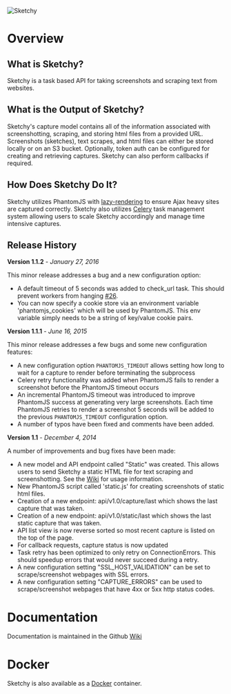 ![Sketchy](http://i.imgur.com/WvGJ8Ri.jpg)
# Overview
## What is Sketchy?

Sketchy is a task based API for taking screenshots and scraping text from websites.

## What is the Output of Sketchy?

Sketchy's capture model contains all of the information associated with screenshotting, scraping, and storing html files from a provided URL. Screenshots (sketches), text scrapes, and html files can either be stored locally or on an S3 bucket. Optionally, token auth can be configured for creating and retrieving captures. Sketchy can also perform callbacks if required.

## How Does Sketchy Do It?

Sketchy utilizes PhantomJS with [lazy-rendering](https://github.com/kimmobrunfeldt/url-to-image) to ensure Ajax heavy sites are captured correctly. Sketchy also utilizes [Celery](http://www.celeryproject.org/) task management system allowing users to scale Sketchy accordingly and manage time intensive captures.

## Release History ##

**Version 1.1.2** - *January 27, 2016*

This minor release addresses a bug and a new configuration option:

- A default timeout of 5 seconds was added to check_url task.  This should prevent workers from hanging [#26](https://github.com/Netflix/sketchy/issues/26).
- You can now specify a cookie store via an environment variable 'phantomjs_cookies' which will be used by PhantomJS.  This env variable simply needs to be a string of key/value cookie pairs.

**Version 1.1.1** - *June 16, 2015*

This minor release addresses a few bugs and some new configuration features:

- A new configuration option `PHANTOMJS_TIMEOUT` allows setting how long to wait for a capture to render before terminating the subprocess
- Celery retry functionality was added when PhantomJS fails to render a screenshot before the PhantomJS timeout occurs
- An incremental PhantomJS timeout was introduced to improve PhantomJS success at generating very large screenshots.  Each time PhantomJS retries to render a screenshot 5 seconds will be added to the previous `PHANTOMJS_TIMEOUT` configuration option.
- A number of typos have been fixed and comments have been added.

**Version 1.1** - *December 4, 2014*

A number of improvements and bug fixes have been made:

- A new model and API endpoint called "Static" was created.  This allows users to send Sketchy a static HTML file for text scraping and screenshotting.  See the [Wiki](https://github.com/Netflix/Sketchy/wiki) for usage information.
- New PhantomJS script called 'static.js' for creating screenshots of static html files.
- Creation of a new endpoint: api/v1.0/capture/last which shows the last capture that was taken.
- Creation of a new endpoint: api/v1.0/static/last which shows the last static capture that was taken.
- API list view is now reverse sorted so most recent capture is listed on the top of the page.
- For callback requests, capture status is now updated
- Task retry has been optimized to only retry on ConnectionErrors.  This should speedup errors that would never succeed during a retry.
- A new configuration setting "SSL\_HOST\_VALIDATION" can be set to scrape/screenshot webpages with SSL errors.
- A new configuration setting "CAPTURE_ERRORS" can be used to scrape/screenshot webpages that have 4xx or 5xx http status codes.

# Documentation #

Documentation is maintained in the Github [Wiki](https://github.com/Netflix/Sketchy/wiki)

# Docker #
Sketchy is also available as a [Docker](https://github.com/sbehrens/docker_sketchy) container.

